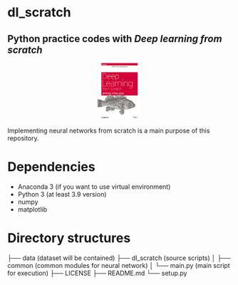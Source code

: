# dl_scratch
## Python practice codes with ***Deep learning from scratch***

<img src="./data/images/deep_learning_from_scratch.jpg"
     alt="Image of the book"
     title="Deep learning from scratch"
     style="display: block; margin-left: auto; margin-right: auto; width: 20%; text-align: center"/>

Implementing neural networks from scratch is a main purpose of this repository.

# Dependencies
- Anaconda 3 (if you want to use virtual environment)
- Python 3 (at least 3.9 version)
- numpy
- matplotlib

# Directory structures
├── data (dataset will be contained)
├── dl_scratch (source scripts)
│   ├── common (common modules for neural network)
│   └── main.py (main script for execution)
├── LICENSE
├── README.md
└── setup.py
